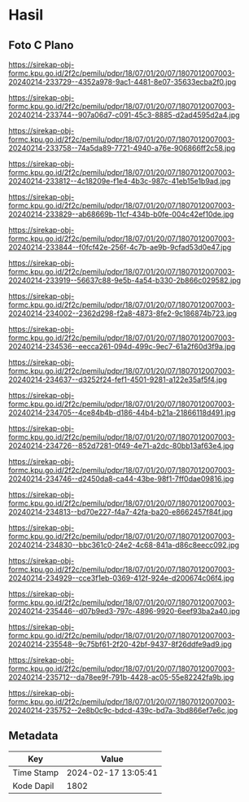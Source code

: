 # Hasil

## Foto C Plano

https://sirekap-obj-formc.kpu.go.id/2f2c/pemilu/pdpr/18/07/01/20/07/1807012007003-20240214-233729--4352a978-9ac1-4481-8e07-35633ecba2f0.jpg

https://sirekap-obj-formc.kpu.go.id/2f2c/pemilu/pdpr/18/07/01/20/07/1807012007003-20240214-233744--907a06d7-c091-45c3-8885-d2ad4595d2a4.jpg

https://sirekap-obj-formc.kpu.go.id/2f2c/pemilu/pdpr/18/07/01/20/07/1807012007003-20240214-233758--74a5da89-7721-4940-a76e-906866ff2c58.jpg

https://sirekap-obj-formc.kpu.go.id/2f2c/pemilu/pdpr/18/07/01/20/07/1807012007003-20240214-233812--4c18209e-f1e4-4b3c-987c-41eb15e1b9ad.jpg

https://sirekap-obj-formc.kpu.go.id/2f2c/pemilu/pdpr/18/07/01/20/07/1807012007003-20240214-233829--ab68669b-11cf-434b-b0fe-004c42ef10de.jpg

https://sirekap-obj-formc.kpu.go.id/2f2c/pemilu/pdpr/18/07/01/20/07/1807012007003-20240214-233844--f0fcf42e-256f-4c7b-ae9b-9cfad53d0e47.jpg

https://sirekap-obj-formc.kpu.go.id/2f2c/pemilu/pdpr/18/07/01/20/07/1807012007003-20240214-233919--56637c88-9e5b-4a54-b330-2b866c029582.jpg

https://sirekap-obj-formc.kpu.go.id/2f2c/pemilu/pdpr/18/07/01/20/07/1807012007003-20240214-234002--2362d298-f2a8-4873-8fe2-9c186874b723.jpg

https://sirekap-obj-formc.kpu.go.id/2f2c/pemilu/pdpr/18/07/01/20/07/1807012007003-20240214-234536--eecca261-094d-499c-9ec7-61a2f60d3f9a.jpg

https://sirekap-obj-formc.kpu.go.id/2f2c/pemilu/pdpr/18/07/01/20/07/1807012007003-20240214-234637--d3252f24-fef1-4501-9281-a122e35af5f4.jpg

https://sirekap-obj-formc.kpu.go.id/2f2c/pemilu/pdpr/18/07/01/20/07/1807012007003-20240214-234705--4ce84b4b-d186-44b4-b21a-21866118d491.jpg

https://sirekap-obj-formc.kpu.go.id/2f2c/pemilu/pdpr/18/07/01/20/07/1807012007003-20240214-234726--852d7281-0f49-4e71-a2dc-80bb13af63e4.jpg

https://sirekap-obj-formc.kpu.go.id/2f2c/pemilu/pdpr/18/07/01/20/07/1807012007003-20240214-234746--d2450da8-ca44-43be-98f1-7ff0dae09816.jpg

https://sirekap-obj-formc.kpu.go.id/2f2c/pemilu/pdpr/18/07/01/20/07/1807012007003-20240214-234813--bd70e227-f4a7-42fa-ba20-e8662457f84f.jpg

https://sirekap-obj-formc.kpu.go.id/2f2c/pemilu/pdpr/18/07/01/20/07/1807012007003-20240214-234830--bbc361c0-24e2-4c68-841a-d86c8eecc092.jpg

https://sirekap-obj-formc.kpu.go.id/2f2c/pemilu/pdpr/18/07/01/20/07/1807012007003-20240214-234929--cce3f1eb-0369-412f-924e-d200674c06f4.jpg

https://sirekap-obj-formc.kpu.go.id/2f2c/pemilu/pdpr/18/07/01/20/07/1807012007003-20240214-235446--d07b9ed3-797c-4896-9920-6eef93ba2a40.jpg

https://sirekap-obj-formc.kpu.go.id/2f2c/pemilu/pdpr/18/07/01/20/07/1807012007003-20240214-235548--9c75bf61-2f20-42bf-9437-8f26ddfe9ad9.jpg

https://sirekap-obj-formc.kpu.go.id/2f2c/pemilu/pdpr/18/07/01/20/07/1807012007003-20240214-235712--da78ee9f-791b-4428-ac05-55e82242fa9b.jpg

https://sirekap-obj-formc.kpu.go.id/2f2c/pemilu/pdpr/18/07/01/20/07/1807012007003-20240214-235752--2e8b0c9c-bdcd-439c-bd7a-3bd866ef7e6c.jpg


## Metadata

| Key        | Value               |
| ---------- | ------------------- |
| Time Stamp | 2024-02-17 13:05:41 |
| Kode Dapil | 1802                |



